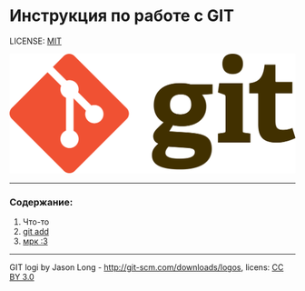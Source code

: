# Инструкция по работе с GIT

LICENSE: [MIT](./license.md)

![git-logo](./assets/logo-git.png)

---

### Содержание:
1. Что-то
2. [git add](./add.md)
3. [мрк :3](./addd.md)

---

GIT logi by Jason Long - http://git-scm.com/downloads/logos, licens: [CC BY 3.0](https://creativecommons.org/licenses/by/3.0)